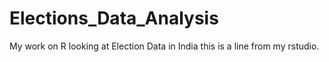 # Elections_Data_Analysis
My work on R looking at Election Data in India
 this is a line from my rstudio.